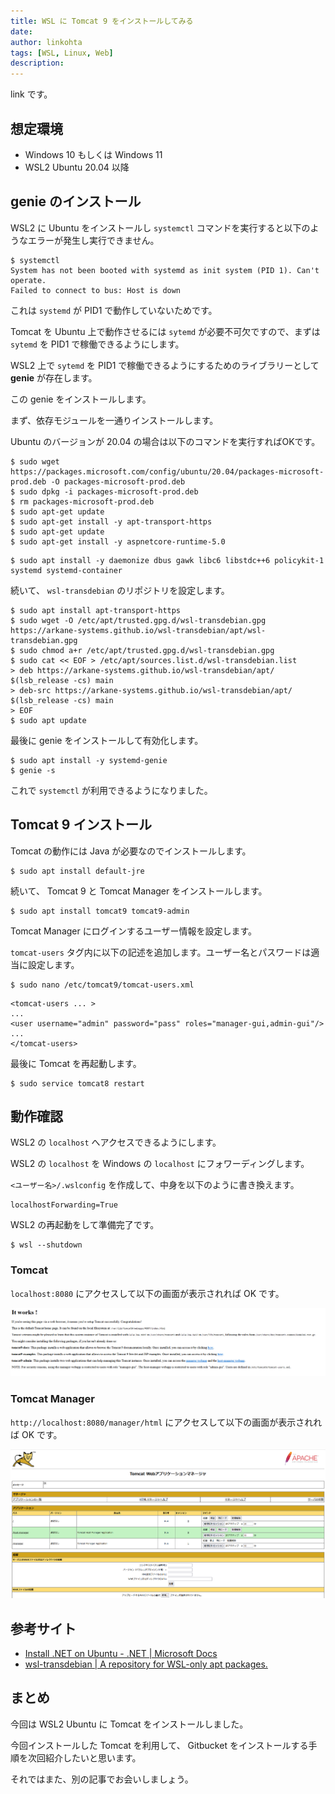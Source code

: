 ```yaml
---
title: WSL に Tomcat 9 をインストールしてみる
date: 
author: linkohta
tags: [WSL, Linux, Web]
description: 
---
```


link です。

## 想定環境

- Windows 10 もしくは Windows 11
- WSL2 Ubuntu 20.04 以降

## genie のインストール

WSL2 に Ubuntu をインストールし `systemctl` コマンドを実行すると以下のようなエラーが発生し実行できません。

```title=systemctlのエラーメッセージ
$ systemctl
System has not been booted with systemd as init system (PID 1). Can't operate.
Failed to connect to bus: Host is down
```

これは `systemd` が PID1 で動作していないためです。

Tomcat を Ubuntu 上で動作させるには `sytemd` が必要不可欠ですので、まずは `sytemd` を PID1 で稼働できるようにします。

WSL2 上で `sytemd` を PID1 で稼働できるようにするためのライブラリーとして **genie** が存在します。

この genie をインストールします。

まず、依存モジュールを一通りインストールします。

Ubuntu のバージョンが 20.04 の場合は以下のコマンドを実行すればOKです。

```title=dotnet-runtime-5.0のインストール
$ sudo wget https://packages.microsoft.com/config/ubuntu/20.04/packages-microsoft-prod.deb -O packages-microsoft-prod.deb
$ sudo dpkg -i packages-microsoft-prod.deb
$ rm packages-microsoft-prod.deb
$ sudo apt-get update
$ sudo apt-get install -y apt-transport-https
$ sudo apt-get update
$ sudo apt-get install -y aspnetcore-runtime-5.0
```

```title=それ以外のインストール
$ sudo apt install -y daemonize dbus gawk libc6 libstdc++6 policykit-1 systemd systemd-container
```

続いて、 `wsl-transdebian` のリポジトリを設定します。

```title=wsl-transdebian のリポジトリの設定
$ sudo apt install apt-transport-https
$ sudo wget -O /etc/apt/trusted.gpg.d/wsl-transdebian.gpg https://arkane-systems.github.io/wsl-transdebian/apt/wsl-transdebian.gpg
$ sudo chmod a+r /etc/apt/trusted.gpg.d/wsl-transdebian.gpg
$ sudo cat << EOF > /etc/apt/sources.list.d/wsl-transdebian.list
> deb https://arkane-systems.github.io/wsl-transdebian/apt/ $(lsb_release -cs) main
> deb-src https://arkane-systems.github.io/wsl-transdebian/apt/ $(lsb_release -cs) main
> EOF
$ sudo apt update
```

最後に genie をインストールして有効化します。

```title=genieのインストール
$ sudo apt install -y systemd-genie
$ genie -s
```

これで `systemctl` が利用できるようになりました。

## Tomcat 9 インストール

Tomcat の動作には Java が必要なのでインストールします。

```title=javaのインストール
$ sudo apt install default-jre
```

続いて、 Tomcat 9 と Tomcat Manager をインストールします。

```title=Tomcatのインストール
$ sudo apt install tomcat9 tomcat9-admin
```

Tomcat Manager にログインするユーザー情報を設定します。

`tomcat-users` タグ内に以下の記述を追加します。ユーザー名とパスワードは適当に設定します。

```
$ sudo nano /etc/tomcat9/tomcat-users.xml
```

```xml:title=title=TomcatManagerにログインするユーザーの設定
<tomcat-users ... >
...
<user username="admin" password="pass" roles="manager-gui,admin-gui"/>
...
</tomcat-users>
```

最後に Tomcat を再起動します。

```title=Tomcatを再起動
$ sudo service tomcat8 restart
```

## 動作確認

WSL2 の `localhost` へアクセスできるようにします。

WSL2 の `localhost` を Windows の `localhost` にフォワーディングします。

`<ユーザー名>/.wslconfig` を作成して、中身を以下のように書き換えます。

```title=<ユーザー名>/.wslconfig
localhostForwarding=True
```

WSL2 の再起動をして準備完了です。

```title=WSL2の再起動
$ wsl --shutdown
```

### Tomcat

`localhost:8080` にアクセスして以下の画面が表示されれば OK です。

![Tomcat 動作画面](images/2022-05-06_17h58_39.png)

### Tomcat Manager

`http://localhost:8080/manager/html` にアクセスして以下の画面が表示されれば OK です。

![Tomcat Manager 動作画面](images/2022-05-06_19h40_06.png)

## 参考サイト

- [Install .NET on Ubuntu - .NET | Microsoft Docs](https://docs.microsoft.com/en-us/dotnet/core/install/linux-ubuntu#2004-)
- [wsl-transdebian | A repository for WSL-only apt packages.](https://arkane-systems.github.io/wsl-transdebian/)

## まとめ

今回は WSL2 Ubuntu に Tomcat をインストールしました。

今回インストールした Tomcat を利用して、 Gitbucket をインストールする手順を次回紹介したいと思います。

それではまた、別の記事でお会いしましょう。